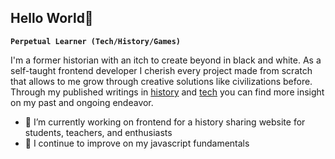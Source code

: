  ## Hello World👋

<!--
**Luis-D-Espinoza/Luis-D-Espinoza** is a ✨ _special_ ✨ repository because its `README.md` (this file) appears on your GitHub profile.

Here are some ideas to get you started:

- 🔭 I’m currently working on ...
- 🌱 I’m currently learning ...
- 👯 I’m looking to collaborate on ...
- 🤔 I’m looking for help with ...
- 💬 Ask me about ...
- 📫 How to reach me: ...
- 😄 Pronouns: ...
- ⚡ Fun fact: ...
-->

**`Perpetual Learner (Tech/History/Games)`**

I'm a former historian with an itch to create beyond in black and white. As a self-taught frontend developer I cherish every project made from scratch that allows to me grow through creative solutions like civilizations before.  Through my published writings in [history]() and [tech]() you can find more insight on my past and ongoing endeavor.

- 🔭 I’m currently working on frontend for a history sharing website for students, teachers, and enthusiasts
- 🌱 I continue to improve on my javascript fundamentals
  

